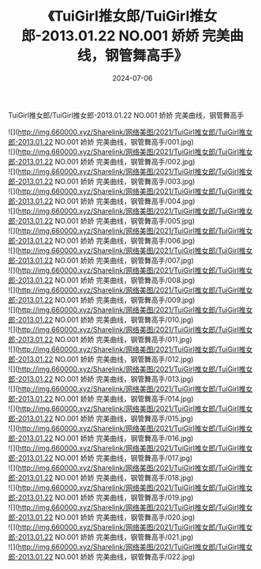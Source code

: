 ﻿---
layout: post
title:  《TuiGirl推女郎/TuiGirl推女郎-2013.01.22 NO.001 娇娇 完美曲线，钢管舞高手》
date:   2024-07-06
img: http://img.660000.xyz/Sharelink/网络美图/2021/TuiGirl推女郎/TuiGirl推女郎-2013.01.22 NO.001 娇娇 完美曲线，钢管舞高手/000.jpg
categories: [美女, 清纯, 唯美]
---

TuiGirl推女郎/TuiGirl推女郎-2013.01.22 NO.001 娇娇 完美曲线，钢管舞高手

 ![](http://img.660000.xyz/Sharelink/网络美图/2021/TuiGirl推女郎/TuiGirl推女郎-2013.01.22 NO.001 娇娇 完美曲线，钢管舞高手/001.jpg) <br>![](http://img.660000.xyz/Sharelink/网络美图/2021/TuiGirl推女郎/TuiGirl推女郎-2013.01.22 NO.001 娇娇 完美曲线，钢管舞高手/002.jpg) <br>![](http://img.660000.xyz/Sharelink/网络美图/2021/TuiGirl推女郎/TuiGirl推女郎-2013.01.22 NO.001 娇娇 完美曲线，钢管舞高手/003.jpg) <br>![](http://img.660000.xyz/Sharelink/网络美图/2021/TuiGirl推女郎/TuiGirl推女郎-2013.01.22 NO.001 娇娇 完美曲线，钢管舞高手/004.jpg) <br>![](http://img.660000.xyz/Sharelink/网络美图/2021/TuiGirl推女郎/TuiGirl推女郎-2013.01.22 NO.001 娇娇 完美曲线，钢管舞高手/005.jpg) <br>![](http://img.660000.xyz/Sharelink/网络美图/2021/TuiGirl推女郎/TuiGirl推女郎-2013.01.22 NO.001 娇娇 完美曲线，钢管舞高手/006.jpg) <br>![](http://img.660000.xyz/Sharelink/网络美图/2021/TuiGirl推女郎/TuiGirl推女郎-2013.01.22 NO.001 娇娇 完美曲线，钢管舞高手/007.jpg) <br>![](http://img.660000.xyz/Sharelink/网络美图/2021/TuiGirl推女郎/TuiGirl推女郎-2013.01.22 NO.001 娇娇 完美曲线，钢管舞高手/008.jpg) <br>![](http://img.660000.xyz/Sharelink/网络美图/2021/TuiGirl推女郎/TuiGirl推女郎-2013.01.22 NO.001 娇娇 完美曲线，钢管舞高手/009.jpg) <br>![](http://img.660000.xyz/Sharelink/网络美图/2021/TuiGirl推女郎/TuiGirl推女郎-2013.01.22 NO.001 娇娇 完美曲线，钢管舞高手/010.jpg) <br>![](http://img.660000.xyz/Sharelink/网络美图/2021/TuiGirl推女郎/TuiGirl推女郎-2013.01.22 NO.001 娇娇 完美曲线，钢管舞高手/011.jpg) <br>![](http://img.660000.xyz/Sharelink/网络美图/2021/TuiGirl推女郎/TuiGirl推女郎-2013.01.22 NO.001 娇娇 完美曲线，钢管舞高手/012.jpg) <br>![](http://img.660000.xyz/Sharelink/网络美图/2021/TuiGirl推女郎/TuiGirl推女郎-2013.01.22 NO.001 娇娇 完美曲线，钢管舞高手/013.jpg) <br>![](http://img.660000.xyz/Sharelink/网络美图/2021/TuiGirl推女郎/TuiGirl推女郎-2013.01.22 NO.001 娇娇 完美曲线，钢管舞高手/014.jpg) <br>![](http://img.660000.xyz/Sharelink/网络美图/2021/TuiGirl推女郎/TuiGirl推女郎-2013.01.22 NO.001 娇娇 完美曲线，钢管舞高手/015.jpg) <br>![](http://img.660000.xyz/Sharelink/网络美图/2021/TuiGirl推女郎/TuiGirl推女郎-2013.01.22 NO.001 娇娇 完美曲线，钢管舞高手/016.jpg) <br>![](http://img.660000.xyz/Sharelink/网络美图/2021/TuiGirl推女郎/TuiGirl推女郎-2013.01.22 NO.001 娇娇 完美曲线，钢管舞高手/017.jpg) <br>![](http://img.660000.xyz/Sharelink/网络美图/2021/TuiGirl推女郎/TuiGirl推女郎-2013.01.22 NO.001 娇娇 完美曲线，钢管舞高手/018.jpg) <br>![](http://img.660000.xyz/Sharelink/网络美图/2021/TuiGirl推女郎/TuiGirl推女郎-2013.01.22 NO.001 娇娇 完美曲线，钢管舞高手/019.jpg) <br>![](http://img.660000.xyz/Sharelink/网络美图/2021/TuiGirl推女郎/TuiGirl推女郎-2013.01.22 NO.001 娇娇 完美曲线，钢管舞高手/020.jpg) <br>![](http://img.660000.xyz/Sharelink/网络美图/2021/TuiGirl推女郎/TuiGirl推女郎-2013.01.22 NO.001 娇娇 完美曲线，钢管舞高手/021.jpg) <br>![](http://img.660000.xyz/Sharelink/网络美图/2021/TuiGirl推女郎/TuiGirl推女郎-2013.01.22 NO.001 娇娇 完美曲线，钢管舞高手/022.jpg) <br>